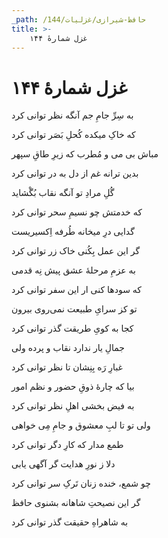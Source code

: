```yaml
---
_path: /حافظ-شیرازی/غزلیات/144
title: >-
    غزل شمارهٔ ۱۴۴
---
```

# غزل شمارهٔ ۱۴۴

<div class="b" id="bn1"><div class="m1"><p>به سِرِّ جامِ جم آنگه نظر توانی کرد</p></div>
<div class="m2"><p>که خاکِ میکده کُحلِ بَصَر توانی کرد</p></div></div>
<div class="b" id="bn2"><div class="m1"><p>مباش بی می و مُطرب که زیرِ طاقِ سپهر</p></div>
<div class="m2"><p>بدین ترانه غم از دل به در توانی کرد</p></div></div>
<div class="b" id="bn3"><div class="m1"><p>گُلِ مرادِ تو آنگه نقاب بُگْشاید</p></div>
<div class="m2"><p>که خدمتش چو نسیمِ سحر توانی کرد</p></div></div>
<div class="b" id="bn4"><div class="m1"><p>گدایی درِ میخانه طُرفه اِکسیریست</p></div>
<div class="m2"><p>گر این عمل بِکُنی خاک زر توانی کرد</p></div></div>
<div class="b" id="bn5"><div class="m1"><p>به عزمِ مرحلهٔ عشق پیش نِه قدمی</p></div>
<div class="m2"><p>که سودها کنی ار این سفر توانی کرد</p></div></div>
<div class="b" id="bn6"><div class="m1"><p>تو کز سرایِ طبیعت نمی‌روی بیرون</p></div>
<div class="m2"><p>کجا به کویِ طریقت گذر توانی کرد</p></div></div>
<div class="b" id="bn7"><div class="m1"><p>جمالِ یار ندارد نقاب و پرده ولی</p></div>
<div class="m2"><p>غبارِ رَه بِنِشان تا نظر توانی کرد</p></div></div>
<div class="b" id="bn8"><div class="m1"><p>بیا که چارهٔ ذوقِ حضور و نظم امور</p></div>
<div class="m2"><p>به فیض بخشی اهلِ نظر توانی کرد</p></div></div>
<div class="b" id="bn9"><div class="m1"><p>ولی تو تا لبِ معشوق و جامِ مِی خواهی</p></div>
<div class="m2"><p>طمع مدار که کارِ دگر توانی کرد</p></div></div>
<div class="b" id="bn10"><div class="m1"><p>دلا ز نورِ هدایت گر آگهی یابی</p></div>
<div class="m2"><p>چو شمع، خنده زنان تَرکِ سر توانی کرد</p></div></div>
<div class="b" id="bn11"><div class="m1"><p>گر این نصیحتِ شاهانه بشنوی حافظ</p></div>
<div class="m2"><p>به شاهراهِ حقیقت گذر توانی کرد</p></div></div>
